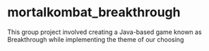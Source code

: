 # mortalkombat_breakthrough
This group project involved creating a Java-based game known as Breakthrough while implementing the theme of our choosing
